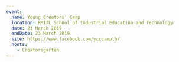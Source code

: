 ```yaml
---
event:
  name: Young Creators' Camp
  location: KMITL School of Industrial Education and Technology
  date: 21 March 2019
  endDate: 23 March 2019
  site: https://www.facebook.com/ycccampth/
  hosts:
    - Creatorsgarten
---
```


